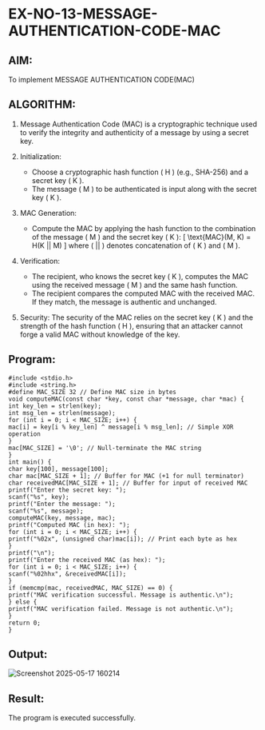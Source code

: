 # EX-NO-13-MESSAGE-AUTHENTICATION-CODE-MAC

## AIM:
To implement MESSAGE AUTHENTICATION CODE(MAC)

## ALGORITHM:

1. Message Authentication Code (MAC) is a cryptographic technique used to verify the integrity and authenticity of a message by using a secret key.

2. Initialization:
   - Choose a cryptographic hash function \( H \) (e.g., SHA-256) and a secret key \( K \).
   - The message \( M \) to be authenticated is input along with the secret key \( K \).

3. MAC Generation:
   - Compute the MAC by applying the hash function to the combination of the message \( M \) and the secret key \( K \): 
     \[
     \text{MAC}(M, K) = H(K || M)
     \]
     where \( || \) denotes concatenation of \( K \) and \( M \).

4. Verification:
   - The recipient, who knows the secret key \( K \), computes the MAC using the received message \( M \) and the same hash function.
   - The recipient compares the computed MAC with the received MAC. If they match, the message is authentic and unchanged.

5. Security: The security of the MAC relies on the secret key \( K \) and the strength of the hash function \( H \), ensuring that an attacker cannot forge a valid MAC without knowledge of the key.

## Program:
```
#include <stdio.h> 
#include <string.h> 
#define MAC_SIZE 32 // Define MAC size in bytes 
void computeMAC(const char *key, const char *message, char *mac) { 
int key_len = strlen(key); 
int msg_len = strlen(message); 
for (int i = 0; i < MAC_SIZE; i++) { 
mac[i] = key[i % key_len] ^ message[i % msg_len]; // Simple XOR operation 
} 
mac[MAC_SIZE] = '\0'; // Null-terminate the MAC string 
} 
int main() { 
char key[100], message[100]; 
char mac[MAC_SIZE + 1]; // Buffer for MAC (+1 for null terminator) 
char receivedMAC[MAC_SIZE + 1]; // Buffer for input of received MAC 
printf("Enter the secret key: "); 
scanf("%s", key); 
printf("Enter the message: "); 
scanf("%s", message); 
computeMAC(key, message, mac); 
printf("Computed MAC (in hex): "); 
for (int i = 0; i < MAC_SIZE; i++) { 
printf("%02x", (unsigned char)mac[i]); // Print each byte as hex 
} 
printf("\n"); 
printf("Enter the received MAC (as hex): "); 
for (int i = 0; i < MAC_SIZE; i++) { 
scanf("%02hhx", &receivedMAC[i]); 
} 
if (memcmp(mac, receivedMAC, MAC_SIZE) == 0) { 
printf("MAC verification successful. Message is authentic.\n"); 
} else { 
printf("MAC verification failed. Message is not authentic.\n"); 
} 
return 0; 
}
```

## Output:
![Screenshot 2025-05-17 160214](https://github.com/user-attachments/assets/4d02df01-f7fb-418e-ad39-dbca8dec82f8)

## Result:
The program is executed successfully.
